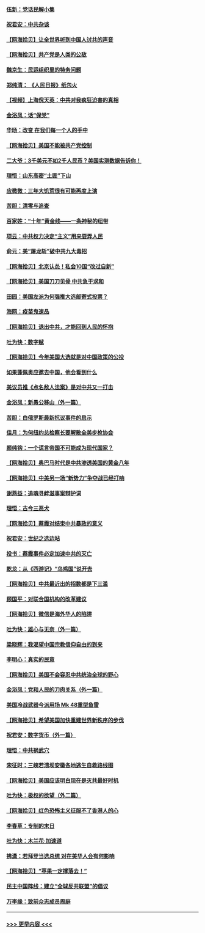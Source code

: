 #### [伍新：党话民解小集](../pages/nsc993/n12366907.md?t=08301751) 
#### [祝君安：中共杂谈](../pages/nsc993/n12366076.md?t=08301751) 
#### [【网海拾贝】让全世界听到中国人讨共的声音](../pages/nsc993/n12365569.md?t=08301751) 
#### [【网海拾贝】共产党是人类的公敌](../pages/nsc993/n12363182.md?t=08301751) 
#### [魏京生：民运组织里的特务问题](../pages/nsc993/n12363010.md?t=08301751) 
#### [郑纯清： 《人民日报》纸包火](../pages/nsc993/n12362706.md?t=08301751) 
#### [【视频】上海倪天英：中共对我疯狂迫害的真相](../pages/nsc993/n12356341.md?t=08301751) 
#### [金浴凤：话“保党”](../pages/nsc993/n12361867.md?t=08301751) 
#### [华旸：改变 在我们每一个人的手中](../pages/nsc993/n12361774.md?t=08301751) 
#### [【网海拾贝】美国不能被共产党控制](../pages/nsc993/n12360271.md?t=08301751) 
#### [二大爷：3千美元不如2千人民币？美国实测数据告诉你！](../pages/nsc993/n12358563.md?t=08301751) 
#### [理悟：山东高密“土匪”下山](../pages/nsc993/n12358535.md?t=08301751) 
#### [应微微：三年大饥荒很有可能再度上演](../pages/nsc993/n12358523.md?t=08301751) 
#### [苦胆：清零与追查](../pages/nsc993/n12358501.md?t=08301751) 
#### [百家姓：“十年”黄金线——一条神秘的纽带](../pages/nsc993/n12358319.md?t=08301751) 
#### [项云：中共权力决定“主义”用来耍弄人民](../pages/nsc993/n12358172.md?t=08301751) 
#### [俞元：美“屠龙斩”破中共九大毒招](../pages/nsc993/n12357822.md?t=08301751) 
#### [【网海拾贝】北京认怂！私会10国“改过自新”](../pages/nsc993/n12357784.md?t=08301751) 
#### [【网海拾贝】美国刀刀见骨 中共急于求和](../pages/nsc993/n12355511.md?t=08301751) 
#### [田园：美国左派为何强推大选邮寄式投票？](../pages/nsc993/n12352963.md?t=08301751) 
#### [海网：疫苗鬼速品](../pages/nsc993/n12354438.md?t=08301751) 
#### [【网海拾贝】退出中共，才能回到人民的怀抱](../pages/nsc993/n12352634.md?t=08301751) 
#### [吐为快：数字赋](../pages/nsc993/n12352317.md?t=08301751) 
#### [【网海拾贝】今年美国大选就是对中国政策的公投](../pages/nsc993/n12350973.md?t=08301751) 
#### [如果蓬佩奥应邀去中国，他会看到什么](../pages/nsc993/n12350945.md?t=08301751) 
#### [美议员推《点名敌人法案》是对中共又一打击](../pages/nsc993/n12350765.md?t=08301751) 
#### [金浴凤：新愚公移山（外一篇）](../pages/nsc993/n12350253.md?t=08301751) 
#### [苦胆：白俄罗斯最新抗议事件的启示](../pages/nsc993/n12349989.md?t=08301751) 
#### [佳月：为何纽约总检察长要解散全美步枪协会](../pages/nsc993/n12349939.md?t=08301751) 
#### [颜纯钩：一个谎言帝国不可能成为现代国家？](../pages/nsc993/n12349898.md?t=08301751) 
#### [【网海拾贝】奥巴马时代是中共渗透美国的黄金八年](../pages/nsc993/n12349284.md?t=08301751) 
#### [【网海拾贝】中美另一场“新势力”争夺战已经打响](../pages/nsc993/n12346998.md?t=08301751) 
#### [谢燕益：追魂寻衅滋事案辩护词](../pages/nsc993/n12346892.md?t=08301751) 
#### [理悟：古今三恶犬](../pages/nsc993/n12345190.md?t=08301751) 
#### [【网海拾贝】蔡霞对结束中共暴政的意义](../pages/nsc993/n12344263.md?t=08301751) 
#### [祝君安：世纪之选边站](../pages/nsc993/n12342382.md?t=08301751) 
#### [投书：蔡霞事件必定加速中共的灭亡](../pages/nsc993/n12341881.md?t=08301751) 
#### [乾龙：从《西游记》“乌鸡国”说开去](../pages/nsc993/n12341690.md?t=08301751) 
#### [【网海拾贝】中共最近出的招数都是下三滥](../pages/nsc993/n12341593.md?t=08301751) 
#### [顾国平：对联合国机构的改革建议](../pages/nsc993/n12339928.md?t=08301751) 
#### [【网海拾贝】微信是海外华人的陷阱](../pages/nsc993/n12338868.md?t=08301751) 
#### [吐为快：雄心与无奈（外一篇）](../pages/nsc993/n12338132.md?t=08301751) 
#### [梁晓辉：我渴望中国宗教信仰自由的到来](../pages/nsc993/n12336657.md?t=08301751) 
#### [李明心：真实的民意](../pages/nsc993/n12336089.md?t=08301751) 
#### [【网海拾贝】美国不会容忍中共统治全球的野心](../pages/nsc993/n12336063.md?t=08301751) 
#### [金浴凤：党和人民的刀肉关系（外一篇）](../pages/nsc993/n12335834.md?t=08301751) 
#### [美国冷战武器今派用场 Mk 48重型鱼雷](../pages/nsc993/n12335354.md?t=08301751) 
#### [【网海拾贝】希望美国加快重建世界新秩序的步伐](../pages/nsc993/n12334224.md?t=08301751) 
#### [祝君安：数字货币（外一篇）](../pages/nsc993/n12334186.md?t=08301751) 
#### [理悟：中共祸武穴](../pages/nsc993/n12333962.md?t=08301751) 
#### [宋征时：三峡若溃坝安徽各地逃生自救路线图](../pages/nsc993/n12332450.md?t=08301751) 
#### [【网海拾贝】美国应该明白现在是灭共最好时机](../pages/nsc993/n12332313.md?t=08301751) 
#### [吐为快：极权的欲望（外二篇）](../pages/nsc993/n12332089.md?t=08301751) 
#### [【网海拾贝】红色恐怖主义征服不了香港人的心](../pages/nsc993/n12329296.md?t=08301751) 
#### [李春草：专制的末日](../pages/nsc993/n12329079.md?t=08301751) 
#### [吐为快：木兰花‧加速道](../pages/nsc993/n12327366.md?t=08301751) 
#### [拂潇：若拜登当选总统 对在美华人会有何影响](../pages/nsc993/n12295996.md?t=08301751) 
#### [【网海拾贝】“苹果一定撑落去！”](../pages/nsc993/n12326784.md?t=08301751) 
#### [民主中国阵线：建立“全球反共联盟”的倡议](../pages/nsc993/n12324177.md?t=08301751) 
#### [万李缘：致前众志成员周庭](../pages/nsc993/n12324635.md?t=08301751) 

----
#### [ >>> 更早内容 <<< ](../indexes/nsc993-earlier.md)
